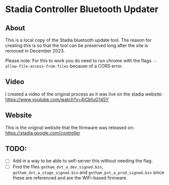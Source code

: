 # Stadia Controller Bluetooth Updater

## About
This is a local copy of the Stadia bluetooth update tool.
The reason for creating this is so that the tool can be preserved long after the site is removed in December 2023.

Please note: For this to work you do need to run chrome with the flags `--allow-file-access-from-files` because of a CORS error.

## Video
I created a video of the original process as it was live on the stadia website: https://www.youtube.com/watch?v=4iCb1uG145Y

## Website
This is the original website that the firmware was released on: https://stadia.google.com/controller

## TODO:
- [ ] Add in a way to be able to self-server this without needing the flag.
- [ ] Find the files `gotham_dvt_a_dev_signed.bin`, `gotham_dvt_a_stage_signed.bin` and `gotham_pvt_a_prod_signed.bin` since these are referenced and are the WiFi-based firmware.
